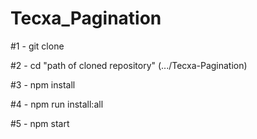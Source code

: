 # Tecxa_Pagination

#1 - git clone 

#2 - cd "path of cloned repository" (.../Tecxa-Pagination)

#3 - npm install

#4 - npm run install:all

#5 - npm start

